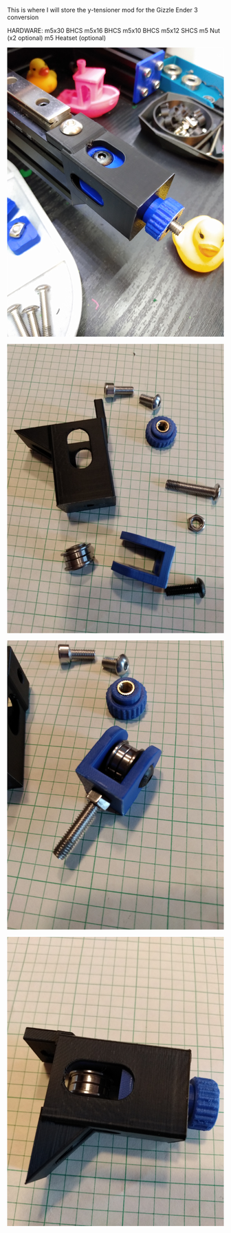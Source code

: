 This is where I will store the y-tensioner mod for the Gizzle Ender 3 conversion

HARDWARE: 
  m5x30 BHCS
  m5x16 BHCS
  m5x10 BHCS
  m5x12 SHCS
  m5 Nut (x2 optional)
  m5 Heatset (optional)

![image1](IMAGES/installed.jpg)

![image2](IMAGES/parts.jpg)

![image3](IMAGES/stack.jpg)

![image4](IMAGES/assembled.jpg)
